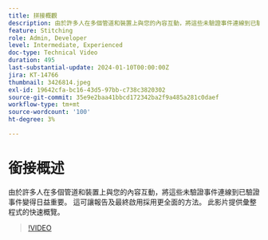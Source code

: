 ```yaml
---
title: 拼接概觀
description: 由於許多人在多個管道和裝置上與您的內容互動，將這些未驗證事件連線到已驗證事件變得日益重要。 這可讓報告及最終啟用採用更全面的方法。 此影片提供彙整程式的快速概覽。
feature: Stitching
role: Admin, Developer
level: Intermediate, Experienced
doc-type: Technical Video
duration: 495
last-substantial-update: 2024-01-10T00:00:00Z
jira: KT-14766
thumbnail: 3426814.jpeg
exl-id: 19642cfa-bc16-43d5-97bb-c738c3820302
source-git-commit: 35e9e2baa41bbcd172342ba2f9a485a281c0daef
workflow-type: tm+mt
source-wordcount: '100'
ht-degree: 3%

---
```


# 銜接概述

由於許多人在多個管道和裝置上與您的內容互動，將這些未驗證事件連線到已驗證事件變得日益重要。 這可讓報告及最終啟用採用更全面的方法。 此影片提供彙整程式的快速概覽。

>[!VIDEO](https://video.tv.adobe.com/v/3452558/?learn=on&captions=chi_hant)
